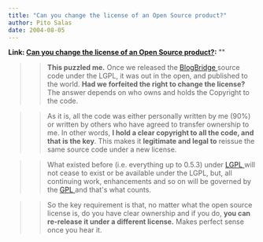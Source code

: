 ```yaml
---
title: "Can you change the license of an Open Source product?"
author: Pito Salas
date: 2004-08-05
---
```


**Link: [Can you change the license of an Open Source product?](None):** ""


>>

>> **This puzzled me.** Once we released the [BlogBridge
](<http://www.blogbridge.com>)source code under the LGPL, it was out in the
open, and published to the world. **Had we forfeited the right to change the
license?** The answer depends on who owns and holds the Copyright to the code.

>>

>> As it is, all the code was either personally written by me (90%) or written
by others who have agreed to transfer ownership to me. In other words, **I
hold a clear copyright to all the code, and that is the key**. This makes it
**legitimate and legal to** reissue the same source code under a new license.

>>

>> What existed before (i.e. everything up to 0.5.3) under [LGPL
](<http://www.gnu.org/copyleft/lesser.html>)will not cease to exist or be
available under the LGPL, but, all continuing work, enhancements and so on
will be governed by the [GPL ](<http://www.gnu.org/copyleft/gpl.html>)and
that's what counts.

>>

>> So the key requirement is that, no matter what the open source license is,
do you have clear ownership and if you do, **you can re-release it under a
different license.** Makes perfect sense once you hear it.


